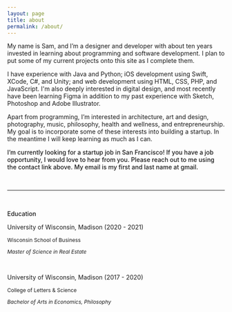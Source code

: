 ```yaml
---
layout: page
title: about
permalink: /about/
---
```


My name is Sam, and I’m a designer and developer with about ten years invested in learning about programming and software development. I plan to put some of my current projects onto this site as I complete them.

I have experience with Java and Python; iOS development using Swift, XCode, C#, and Unity; and web development using HTML, CSS, PHP, and JavaScript. I'm also deeply interested in digital design, and most recently have been learning Figma in addition to my past experience with Sketch, Photoshop and Adobe Illustrator.

Apart from programming, I’m interested in architecture, art and design, photography, music, philosophy, health and wellness, and entrepreneurship. My goal is to incorporate some of these interests into building a startup. In the meantime I will keep learning as much as I can.

<p style="font-weight:500">I’m currently looking for a startup job in San Francisco! If you have a job opportunity, I would love to hear from you. Please reach out to me using the contact link above. My email is my first and last name at gmail.</p>

<br>

---

<br>

<div class="education">
    <p style="font-weight:500">Education</p>
    <p>University of Wisconsin, Madison (2020 - 2021)</p>
    <p style="font-size: 12px">Wisconsin School of Business</p>
    <p style="font-size: 12px; font-style: italic">Master of Science in Real Estate</p>
    <br>
    <p>University of Wisconsin, Madison (2017 - 2020)</p>
    <p style="font-size: 12px">College of Letters & Science</p>
    <p style="font-size: 12px; font-style: italic">Bachelor of Arts in Economics, Philosophy</p>
</div>

<br>
<br>
